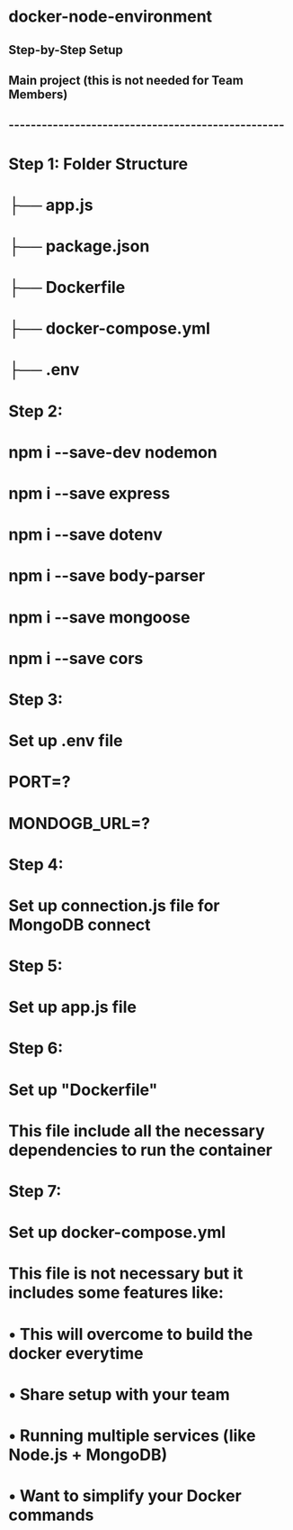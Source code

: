 # docker-node-environment

## Step-by-Step Setup

## Main project (this is not needed for Team Members)
## --------------------------------------------------
# Step 1: Folder Structure
#    ├── app.js
#    ├── package.json
#    ├── Dockerfile
#    ├── docker-compose.yml
#    ├── .env


# Step 2:
#   npm i --save-dev nodemon
#   npm i --save express
#   npm i --save dotenv
#   npm i --save body-parser
#   npm i --save mongoose
#   npm i --save cors


# Step 3:
#   Set up .env file
#   PORT=?
#   MONDOGB_URL=?


# Step 4:
#   Set up connection.js file for MongoDB connect


# Step 5:
#   Set up app.js file


# Step 6: 
#   Set up "Dockerfile"
#   This file include all the necessary dependencies to run the container


# Step 7:
#   Set up docker-compose.yml
#   This file is not necessary but it includes some features like:
#	    •	This will overcome to build the docker everytime
#	    •	Share setup with your team
#	    •	Running multiple services (like Node.js + MongoDB)
#	    •	Want to simplify your Docker commands